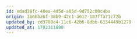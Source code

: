 ```yaml
---
id: edad38fc-40ea-4d5d-a85d-9d752c00c4ba
origin: 3b6bba6f-38b9-42c1-a612-187ffa71c72b
updated_by: cd3700e4-11c6-42b6-8dbb-6134449b1279
updated_at: 1702311800
---
```

